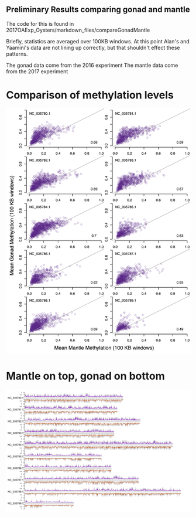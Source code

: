 ## Preliminary Results comparing gonad and mantle

The code for this is found in 2017OAExp_Oysters/markdown_files/compareGonadMantle

Briefly, statistics are averaged over 100KB windows. At this point Alan's and Yaamini's data are not lining up correctly, 
but that shouldn't effect these patterns.

The gonad data come from the 2016 experiment
The mantle data come from the 2017 experiment

# Comparison of methylation levels
![](img/20191110_Mantle_vs_Gonad_10KBwindows.png)


# Mantle on top, gonad on bottom
![](img/20191110_Mantle2017Top_Gonad2016Bottom.png)
